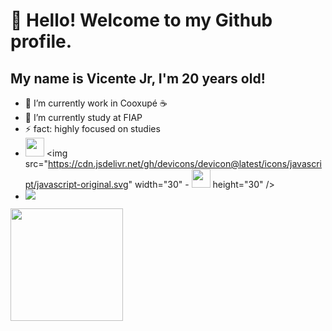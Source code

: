 # 👋 Hello! Welcome to my Github profile.
## My name is Vicente Jr, I'm 20 years old!

- 🔭 I’m currently work in Cooxupé ☕
- 📖 I’m currently study at FIAP
- ⚡ fact: highly focused on studies
- <img src="https://cdn.jsdelivr.net/gh/devicons/devicon@latest/icons/python/python-original.svg" width="30" height="30" />   <img src="https://cdn.jsdelivr.net/gh/devicons/devicon@latest/icons/javascript/javascript-original.svg" width="30"  - <img src="https://cdn.jsdelivr.net/gh/devicons/devicon@latest/icons/java/java-original.svg" width="30" height="30" />  height="30" />
- <div>
  <a href="https://www.linkedin.com/in/vicentejrt" target="_blank"><img loading="lazy" src="https://img.shields.io/badge/-LinkedIn-%230077B5?style=for-the-badge&logo=linkedin&logoColor=white" target="_blank"></a>
  </div>
  


<div>
<a href="https://github.com/vicentejrprog">
<img loading="lazy" height="180em" src="https://github-readme-stats.vercel.app/api/top-langs/?username=vicentejrprog&layout=compact&langs_count=7&theme=dracula"/>

</div>


